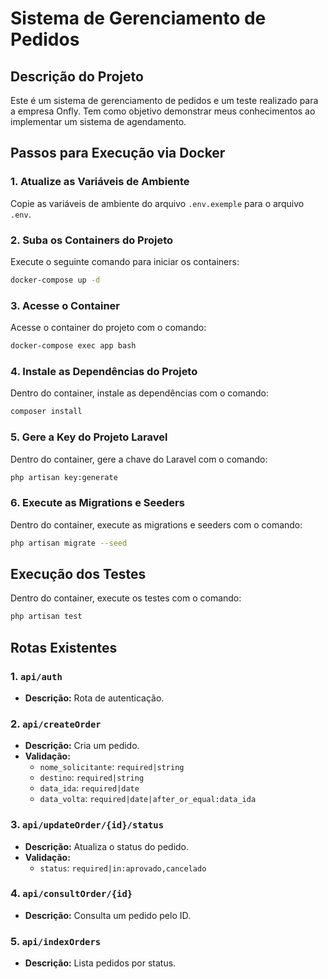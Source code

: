 # Sistema de Gerenciamento de Pedidos

## Descrição do Projeto

Este é um sistema de gerenciamento de pedidos e um teste realizado para a empresa Onfly. Tem como objetivo demonstrar meus conhecimentos ao implementar um sistema de agendamento.

## Passos para Execução via Docker

### 1. Atualize as Variáveis de Ambiente

Copie as variáveis de ambiente do arquivo `.env.exemple` para o arquivo `.env`.

### 2. Suba os Containers do Projeto

Execute o seguinte comando para iniciar os containers:

```bash
docker-compose up -d
```

### 3. Acesse o Container

Acesse o container do projeto com o comando:

```bash
docker-compose exec app bash
```

### 4. Instale as Dependências do Projeto

Dentro do container, instale as dependências com o comando:

```bash
composer install
```

### 5. Gere a Key do Projeto Laravel

Dentro do container, gere a chave do Laravel com o comando:

```bash
php artisan key:generate
```

### 6. Execute as Migrations e Seeders

Dentro do container, execute as migrations e seeders com o comando:

```bash
php artisan migrate --seed
```

## Execução dos Testes

Dentro do container, execute os testes com o comando:

```bash
php artisan test
```

## Rotas Existentes

### 1. `api/auth`
- **Descrição:** Rota de autenticação.

### 2. `api/createOrder`
- **Descrição:** Cria um pedido.
- **Validação:**
  - `nome_solicitante`: `required|string`
  - `destino`: `required|string`
  - `data_ida`: `required|date`
  - `data_volta`: `required|date|after_or_equal:data_ida`

### 3. `api/updateOrder/{id}/status`
- **Descrição:** Atualiza o status do pedido.
- **Validação:**
  - `status`: `required|in:aprovado,cancelado`

### 4. `api/consultOrder/{id}`
- **Descrição:** Consulta um pedido pelo ID.

### 5. `api/indexOrders`
- **Descrição:** Lista pedidos por status.